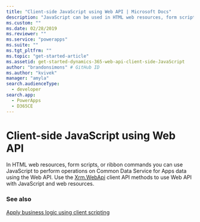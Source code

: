 ```yaml
---
title: "Client-side JavaScript using Web API | Microsoft Docs"
description: "JavaScript can be used in HTML web resources, form scripts or ribbon commands to perform operations on Common Data Service for Appsdata using Web API"
ms.custom: ""
ms.date: 02/28/2019
ms.reviewer: ""
ms.service: "powerapps"
ms.suite: ""
ms.tgt_pltfrm: ""
ms.topic: "get-started-article"
ms.assetid: get-started-dynamics-365-web-api-client-side-JavaScript
author: "brandonsimons" # GitHub ID
ms.author: "kvivek"
manager: "amyla"
search.audienceType: 
  - developer
search.app: 
  - PowerApps
  - D365CE
---
```

# Client-side JavaScript using Web API

In HTML web resources, form scripts, or ribbon commands you can use JavaScript to perform operations on Common Data Service for Apps data using the Web API. Use the [Xrm.WebApi](/powerapps/developer/model-driven-apps/clientapi/reference/xrm-webapi) client API methods to use Web API with JavaScript and web resources.

### See also
[Apply business logic using client scripting](/powerapps/developer/model-driven-apps/client-scripting)


  
  
  
